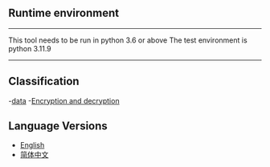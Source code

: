 ## Runtime environment
***
This tool needs to be run in python 3.6 or above
The test environment is python 3.11.9
***

## Classification
-[data](data)
    -[Encryption and decryption](Encryption_decryption)
## Language Versions
- [English](README.md)
- [简体中文](README_zh-CN.md)